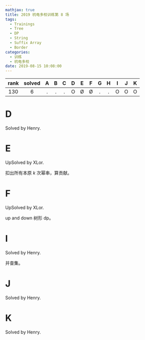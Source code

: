 ```yaml
---
mathjax: true
title: 2019 杭电多校训练第 8 场
tags:
  - Trainings
  - Tree
  - DP
  - String
  - Suffix Array
  - Border
categories:
  - 训练
  - 杭电多校
date: 2019-08-15 10:08:00
---
```


| rank | solved |  A  |  B  |  C  |  D  |  E  |  F  |  G  |  H  |  I  |  J  |  K  |
| :--: | :----: | :-: | :-: | :-: | :-: | :-: | :-: | :-: | :-: | :-: | :-: | :-: |
|  130 |   6    |  .  |  .  |  .  |  O  |  Ø  |  Ø  |  .  |  .  |  O  |  O  |  O  |

<!--more-->

# D

Solved by Henry.

# E

UpSolved by XLor.

扣出所有本原 $k$ 次幂串，算贡献。

# F

UpSolved by XLor.

up and down 树形 dp。

# I

Solved by Henry.

并查集。

# J

Solved by Henry.

# K

Solved by Henry.